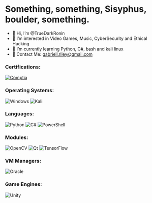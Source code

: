 # Something, something, Sisyphus, boulder, something.
- 👋 Hi, I’m @TrueDarkRonin
- 👀 I’m interested in Video Games, Music, CyberSecurity and Ethical Hacking
- 🌱 I’m currently learning Python, C#, bash and kali linux
- 📧 Contact Me: gabriell.riley@gmail.com

### Certifications:
[![Comptia](https://img.shields.io/badge/Comptia_A%2B-red?style=flat-square
)](https://www.credly.com/badges/bf56b019-2fcc-4293-9f5f-f6c40c4ba5a0/public_url)

### Operating Systems:
![Windows](https://img.shields.io/badge/Windows-0078D6?style=for-the-badge&logo=windows&logoColor=white)
![Kali](https://img.shields.io/badge/Kali-268BEE?style=for-the-badge&logo=kalilinux&logoColor=white)

### Languages:
![Python](https://img.shields.io/badge/python-3670A0?style=for-the-badge&logo=python&logoColor=ffdd54)
![C#](https://img.shields.io/badge/c%23-%23239120.svg?style=for-the-badge&logo=c-sharp&logoColor=white)
![PowerShell](https://img.shields.io/badge/PowerShell-%235391FE.svg?style=for-the-badge&logo=powershell&logoColor=white)

### Modules:
![OpenCV](https://img.shields.io/badge/opencv-%23white.svg?style=for-the-badge&logo=opencv&logoColor=white)
![Qt](https://img.shields.io/badge/Qt-%23217346.svg?style=for-the-badge&logo=Qt&logoColor=white)
![TensorFlow](https://img.shields.io/badge/TensorFlow-%23FF6F00.svg?style=for-the-badge&logo=TensorFlow&logoColor=white)

### VM Managers:
![Oracle](https://img.shields.io/badge/Oracle-F80000?style=for-the-badge&logo=oracle&logoColor=white)

### Game Engines:
![Unity](https://img.shields.io/badge/unity-%23000000.svg?style=for-the-badge&logo=unity&logoColor=white)
<!---
TrueDarkRonin/TrueDarkRonin is a ✨ special ✨ repository because its `README.md` (this file) appears on your GitHub profile.
You can click the Preview link to take a look at your changes.
--->
